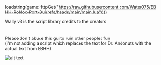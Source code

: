 loadstring(game:HttpGet("https://raw.githubusercontent.com/Water075/EBHH-Roblox-Port-Gui/refs/heads/main/main.lua"))()

Wally v3 is the script library credits to the creators
#
Please don't abuse this gui to ruin other peoples fun<br>
(i'm not adding a script which replaces the text for Dr. Andonuts with the actual text from EBHH)

![alt text](https://i.ibb.co/cSvzL9BN/EBHH1-0-0-FUCKERS.png)
